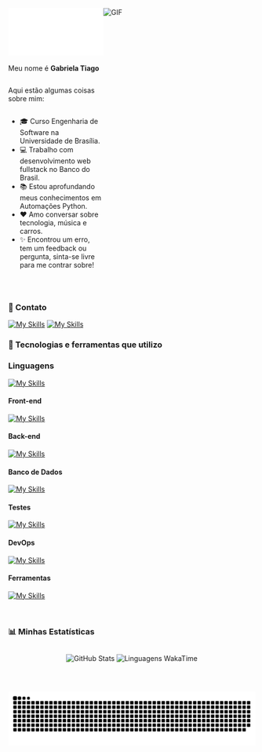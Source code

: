 <img align="right" alt="GIF" src="https://media.giphy.com/media/fAnzw6YK33jMwzp5wp/giphy.gif" width="310" height="310"/>

<div style="display: flex; flex: 1; flex-direction: column;">

<div style="width: 100%;">
  <a href="https://github.com/GabrielaTiago/GabrielaTiago/blame/main/welcome.svg">
    <img src="welcome.svg" style="width: 100%;" alt="Click to see the source">
  </a>
</div>

Meu nome é **Gabriela Tiago**

Aqui estão algumas coisas sobre mim:

-   🎓 Curso Engenharia de Software na Universidade de Brasília.
-   💻 Trabalho com desenvolvimento web fullstack no Banco do Brasil.
-   📚 Estou aprofundando meus conhecimentos em Automações Python.
-   ❤️ Amo conversar sobre tecnologia, música e carros.
-   ✨ Encontrou um erro, tem um feedback ou pergunta, sinta-se livre para me contrar sobre!
    <!-- -   🚧 O projeto que estou trabalhando no momento é [nome do projeto](link do github). -->
    </div>

$~$

### 📱 Contato

<span>
  <div>

[![My Skills](https://skillicons.dev/icons?i=linkedin)](https://www.linkedin.com/in/gabrielatiago/)
[![My Skills](https://skillicons.dev/icons?i=gmail)](mailto:gabrielatiagodearaujo@outlook.com)

  </div>
</span>

### 🧰 Tecnologias e ferramentas que utilizo

### Linguagens

[![My Skills](https://skillicons.dev/icons?i=typescript,js,java,python,c,cs,go)](https://skillicons.dev)

#### Front-end

[![My Skills](https://skillicons.dev/icons?i=html,css,react,angular,nextjs,vue,styledcomponents,mui,tailwind)](https://skillicons.dev)

#### Back-end

[![My Skills](https://skillicons.dev/icons?i=nodejs,express,nest,spring,django,fastapi,flask,dotnet,jwt,swagger)](https://skillicons.dev)

#### Banco de Dados

[![My Skills](https://skillicons.dev/icons?i=mongo,postgres,sqlite,redis,firebase,prisma)](https://skillicons.dev)

#### Testes

[![My Skills](https://skillicons.dev/icons?i=cypress,jest,selenium,vitest)](https://skillicons.dev)

#### DevOps

[![My Skills](https://skillicons.dev/icons?i=docker,aws,nginx)](https://skillicons.dev)

#### Ferramentas

[![My Skills](https://skillicons.dev/icons?i=vscode,npm,yarn,git,github,gitlab,githubactions,postman,figma,heroku,vercel,linux,teams,slack,trello)](https://skillicons.dev)

$~$

### 📊 Minhas Estatísticas

<div align="center" style="display: flex; justify-content: center; align-items: center;">

![GitHub Stats](https://github-readme-stats.vercel.app/api?username=GabrielaTiago&show_icons=true&hide=contribs,issues&rank_icon=percentile&include_all_commits=true&locale=pt-br&hide_border=true&theme=radical)
![Linguagens WakaTime](https://github-readme-stats.vercel.app/api/wakatime?username=GabrielaTiago&layout=compact&&langs_count=16&hide_border=true&theme=radical)

</div>

$~$

<picture>
  <source media="(prefers-color-scheme: dark)" srcset="https://github.com/GabrielaTiago/GabrielaTiago/blob/output/github-contribution-grid-snake-dark.svg" />
  <source media="(prefers-color-scheme: light)" srcset="https://github.com/GabrielaTiago/GabrielaTiago/blob/output/github-contribution-grid-snake.svg" />
  <img alt="github-snake" src="https://github.com/GabrielaTiago/GabrielaTiago/blob/output/github-contribution-grid-snake-dark.svg" />
</picture>
